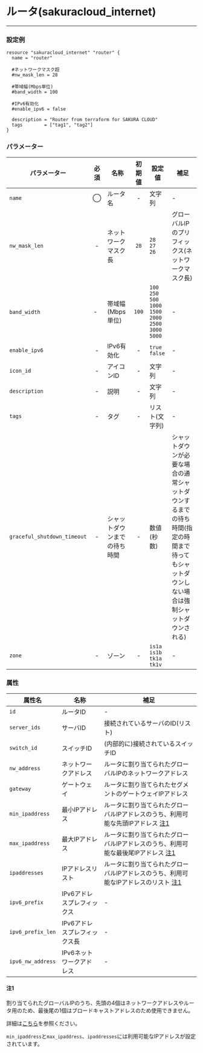 # ルータ(sakuracloud_internet)

---

### 設定例

```hcl
resource "sakuracloud_internet" "router" {
  name = "router"

  #ネットワークマスク超
  #nw_mask_len = 28

  #帯域幅(Mbps単位)
  #band_width = 100

  #IPv6有効化
  #enable_ipv6 = false

  description = "Router from terraform for SAKURA CLOUD"
  tags        = ["tag1", "tag2"]
}
```

### パラメーター

|パラメーター         |必須  |名称                |初期値     |設定値                    |補足                                          |
|-------------------|:---:|--------------------|:--------:|------------------------|----------------------------------------------|
| `name`            | ◯   | ルータ名           | -        | 文字列                  | - |
| `nw_mask_len`     | -   | ネットワークマスク長  | `28` | `28`<br />`27`<br />`26` | グローバルIPのプリフィックス(ネットワークマスク長) |
| `band_width`      | -   | 帯域幅(Mbps単位)  | `100` | `100`<br />`250`<br />`500`<br />`1000`<br />`1500`<br />`2000`<br />`2500`<br />`3000`<br />`5000` | - |
| `enable_ipv6`     | -   | IPv6有効化  | - | `true`<br />`false`| - |
| `icon_id`         | -   | アイコンID         | - | 文字列 | - |
| `description`     | -   | 説明  | - | 文字列 | - |
| `tags`            | -   | タグ | - | リスト(文字列) | - |
| `graceful_shutdown_timeout` | - | シャットダウンまでの待ち時間 | - | 数値(秒数) | シャットダウンが必要な場合の通常シャットダウンするまでの待ち時間(指定の時間まで待ってもシャットダウンしない場合は強制シャットダウンされる) |
| `zone`            | -   | ゾーン | - | `is1a`<br />`is1b`<br />`tk1a`<br />`tk1v` | - |

### 属性

|属性名                | 名称                    | 補足                                        |
|---------------------|------------------------|--------------------------------------------|
| `id`                | ルータID               | -                                          |
| `server_ids`         | サーバID              | 接続されているサーバのID(リスト)             |
| `switch_id`          | スイッチID              | (内部的に)接続されているスイッチID              |
| `nw_address`         | ネットワークアドレス      | ルータに割り当てられたグローバルIPのネットワークアドレス |
| `gateway`         | ゲートウェイ             | ルータに割り当てられたセグメントのゲートウェイIPアドレス |
| `min_ipaddress`   | 最小IPアドレス           | ルータに割り当てられたグローバルIPアドレスのうち、利用可能な先頭IPアドレス [注1](#ルータ-sakuracloud_internet_属性_注1) |
| `max_ipaddress`   | 最大IPアドレス           | ルータに割り当てられたグローバルIPアドレスのうち、利用可能な最後尾IPアドレス [注1](#ルータ-sakuracloud_internet_属性_注1) |
| `ipaddresses`     | IPアドレスリスト         | ルータに割り当てられたグローバルIPアドレスのうち、利用可能なIPアドレスのリスト [注1](#ルータ-sakuracloud_internet_属性_注1)|
| `ipv6_prefix`        | IPv6アドレスプレフィックス| -              |
| `ipv6_prefix_len`    | IPv6アドレスプレフィックス長 | -             |
| `ipv6_nw_address`    | IPv6ネットワークアドレス     | -             |

#### 注1

割り当てられたグローバルIPのうち、先頭の4個はネットワークアドレスやルータ用のため、最後尾の1個はブロードキャストアドレスのため使用できません。

詳細は[こちら](http://cloud-news.sakura.ad.jp/faq_top/faq/#H004)を参照ください。

`min_ipaddress`と`max_ipaddress`、`ipaddresses`には利用可能なIPアドレスが設定されています。
